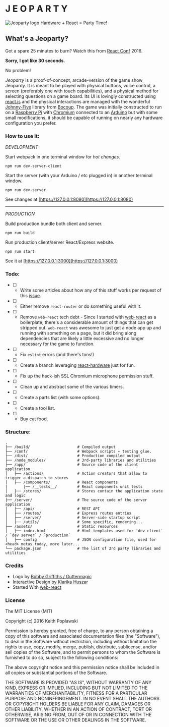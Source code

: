 # J E O P A R T Y
![Jeoparty logo](https://raw.githubusercontent.com/keithpops/jeoparty/master/app/images/jeoparty.jpg)
Hardware + React = Party Time!

## What's a Jeoparty?
Got a spare 25 minutes to burn? Watch this from [React Conf](http://conf.reactjs.com/) 2016.

**Sorry, I got like 30 seconds.**

No problem!

*Jeoparty* is a proof-of-concept, arcade-version of the game show Jeopardy. It is meant to be played with physical buttons, voice control, a screen (preferably one with touch capabilities), and a physical method for selecting questions on a game board. Its UI is lovingly constructed using [react.js](https://facebook.github.io/react/) and the physical interactions are managed with the wonderful [Johnny-Five](http://johnny-five.io/) library from [Bocoup](https://bocoup.com/). The game was initially constructed to run on a [Raspberry Pi](https://www.raspberrypi.org/) with [Chromium](https://www.chromium.org/) connected to an [Arduino](https://www.arduino.cc/) but with some small modifications, it should be capable of running on nearly any hardware configuration you prefer.


### How to use it:

*DEVELOPMENT*

Start webpack in one terminal window for *hot changes*.
```
npm run dev-server-client
```
Start the server (with your Arduino / etc plugged in) in another terminal window.
```
npm run dev-server
```
See changes at [https://127.0.0.1:8080](https://127.0.0.1:8080)

---

*PRODUCTION*

Build production bundle both client and server.
```
npm run build
```

Run production client/server React/Express website.

```
npm run start
```

See it at [https://127.0.0.1:3000](https://127.0.0.1:3000)


### Todo:
- [ ] - Write some articles about how any of this stuff works per request of this [issue](https://github.com/keithpops/jeoparty/issues/1).
- [ ] - Either remove `react-router` or do something useful with it.
- [ ] - Remove `web-react` tech debt - Since I started with [web-react](https://github.com/darul75/web-react) as a boilerplate, there's a considerable amount of things that can get stripped out. `web-react` was awesome to just get a node app up and running with something on a page, but it did bring along dependencies that are likely a little excessive and no longer necessary for the game to function.
- [ ] - Fix `eslint` errors (and there's tons!)
- [ ] - Create a branch leveraging [react-hardware](https://github.com/iamdustan/react-hardware) just for fun.
- [ ] - Fix up the hack-ish SSL Chromium microphone permission stuff.
- [ ] - Clean up and abstract some of the various timers.
- [ ] - Create a parts list (with some options).
- [ ] - Create a tool list.
- [ ] - Buy cat food.


### Structure:
```
.
├── /build/                     # Compiled output
├── /conf/                      # Webpack scripts + testing glue.
├── /dist/                      # Production compiled output
├── /node_modules/              # 3rd-party libraries and utilities
├── /app/                       # Source code of the client application
│   ├── /actions/               # Action creators that allow to trigger a dispatch to stores
│   ├── /components/            # React components
|       |── /__tests__/         # React components unit tests
│   ├── /stores/                # Stores contain the application state and logic
├── /server/                    # The source code of the server application
│   ├── /api/                   # REST API
│   ├── /routes/                # Express routes entries
│   ├── /server/                # Server-side startup script
│   ├── /utils/                 # Some specific, rendering...
├── /assets/                    # Static resources
│   ├── index.html              # Html templates used for `dev client` / `dev server` / `production`
│   ├── config                  # JSON configuration file, used for <head> metas today, more later...
└── package.json                # The list of 3rd party libraries and utilities
```

### Credits
- Logo by [Bobby Griffiths / Guttermagic](http://www.guttermagic.net/)
- Interactive Design by [Klarika Huszar](https://www.instagram.com/booghosty/)
- Started With [web-react](https://github.com/darul75/web-react)


### License

The MIT License (MIT)

Copyright (c) 2016 Keith Poplawski

Permission is hereby granted, free of charge, to any person obtaining a copy
of this software and associated documentation files (the "Software"), to deal
in the Software without restriction, including without limitation the rights
to use, copy, modify, merge, publish, distribute, sublicense, and/or sell
copies of the Software, and to permit persons to whom the Software is
furnished to do so, subject to the following conditions:

The above copyright notice and this permission notice shall be included in
all copies or substantial portions of the Software.

THE SOFTWARE IS PROVIDED "AS IS", WITHOUT WARRANTY OF ANY KIND, EXPRESS OR
IMPLIED, INCLUDING BUT NOT LIMITED TO THE WARRANTIES OF MERCHANTABILITY,
FITNESS FOR A PARTICULAR PURPOSE AND NONINFRINGEMENT. IN NO EVENT SHALL THE
AUTHORS OR COPYRIGHT HOLDERS BE LIABLE FOR ANY CLAIM, DAMAGES OR OTHER
LIABILITY, WHETHER IN AN ACTION OF CONTRACT, TORT OR OTHERWISE, ARISING FROM,
OUT OF OR IN CONNECTION WITH THE SOFTWARE OR THE USE OR OTHER DEALINGS IN
THE SOFTWARE.
